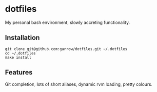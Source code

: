 # dotfiles

My personal bash environment, slowly accreting functionality.

## Installation

    git clone git@github.com:garrow/dotfiles.git ~/.dotfiles
    cd ~/.dotfiles
    make install

## Features

Git completion, lots of short aliases, dynamic rvm loading, pretty colours.


